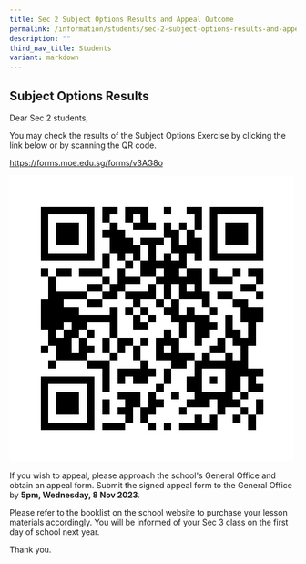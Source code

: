 ```yaml
---
title: Sec 2 Subject Options Results and Appeal Outcome
permalink: /information/students/sec-2-subject-options-results-and-appeal-outcome/
description: ""
third_nav_title: Students
variant: markdown
---
```

Subject Options Results
-----------------------

Dear Sec 2 students,  

You may check the results of the Subject Options Exercise by clicking the link below or by scanning the QR code.

https://forms.moe.edu.sg/forms/v3AG8o

![Subject Options Results](/images/results%20of%20subject%20allocation%20for%20secondary%203%202024%20qr.png)

If you wish to appeal, please approach the school's General Office and obtain an appeal form. Submit the signed appeal form to the General Office by **5pm, Wednesday, 8 Nov 2023**.

Please refer to the booklist on the school website to purchase your lesson materials accordingly. You will be informed of your Sec 3 class on the first day of school next year.

Thank you.